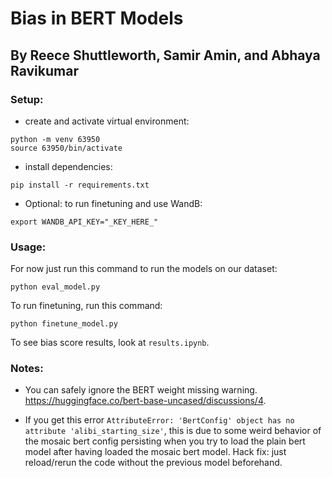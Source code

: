 # Bias in BERT Models

## By Reece Shuttleworth, Samir Amin, and Abhaya Ravikumar

### Setup:

- create and activate virtual environment:

```
python -m venv 63950
source 63950/bin/activate
```

- install dependencies:

```
pip install -r requirements.txt
```

- Optional: to run finetuning and use WandB:

```
export WANDB_API_KEY="_KEY_HERE_"
```

### Usage:

For now just run this command to run the models on our dataset:

```
python eval_model.py
```

To run finetuning, run this command:

```
python finetune_model.py
```

To see bias score results, look at `results.ipynb`.

### Notes:

- You can safely ignore the BERT weight missing warning. https://huggingface.co/bert-base-uncased/discussions/4.

- If you get this error `AttributeError: 'BertConfig' object has no attribute 'alibi_starting_size'`, this is due to some weird behavior of the mosaic bert config persisting when you try to load the plain bert model after having loaded the mosaic bert model. Hack fix: just reload/rerun the code without the previous model beforehand.
